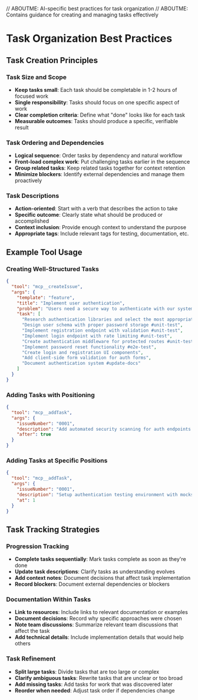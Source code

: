 // ABOUTME: AI-specific best practices for task organization
// ABOUTME: Contains guidance for creating and managing tasks effectively

# Task Organization Best Practices

## Task Creation Principles

### Task Size and Scope
- **Keep tasks small**: Each task should be completable in 1-2 hours of focused work
- **Single responsibility**: Tasks should focus on one specific aspect of work
- **Clear completion criteria**: Define what "done" looks like for each task
- **Measurable outcomes**: Tasks should produce a specific, verifiable result

### Task Ordering and Dependencies
- **Logical sequence**: Order tasks by dependency and natural workflow
- **Front-load complex work**: Put challenging tasks earlier in the sequence
- **Group related tasks**: Keep related tasks together for context retention
- **Minimize blockers**: Identify external dependencies and manage them proactively

### Task Descriptions
- **Action-oriented**: Start with a verb that describes the action to take
- **Specific outcome**: Clearly state what should be produced or accomplished
- **Context inclusion**: Provide enough context to understand the purpose
- **Appropriate tags**: Include relevant tags for testing, documentation, etc.

## Example Tool Usage

### Creating Well-Structured Tasks
```json
{
  "tool": "mcp__createIssue",
  "args": {
    "template": "feature",
    "title": "Implement user authentication",
    "problem": "Users need a secure way to authenticate with our system",
    "task": [
      "Research authentication libraries and select the most appropriate one",
      "Design user schema with proper password storage #unit-test",
      "Implement registration endpoint with validation #unit-test",
      "Implement login endpoint with rate limiting #unit-test",
      "Create authentication middleware for protected routes #unit-test",
      "Implement password reset functionality #e2e-test",
      "Create login and registration UI components",
      "Add client-side form validation for auth forms",
      "Document authentication system #update-docs"
    ]
  }
}
```

### Adding Tasks with Positioning
```json
{
  "tool": "mcp__addTask",
  "args": {
    "issueNumber": "0001",
    "description": "Add automated security scanning for auth endpoints #security",
    "after": true
  }
}
```

### Adding Tasks at Specific Positions
```json
{
  "tool": "mcp__addTask",
  "args": {
    "issueNumber": "0001",
    "description": "Setup authentication testing environment with mocks",
    "at": 1
  }
}
```

## Task Tracking Strategies

### Progression Tracking
- **Complete tasks sequentially**: Mark tasks complete as soon as they're done
- **Update task descriptions**: Clarify tasks as understanding evolves
- **Add context notes**: Document decisions that affect task implementation
- **Record blockers**: Document external dependencies or blockers

### Documentation Within Tasks
- **Link to resources**: Include links to relevant documentation or examples
- **Document decisions**: Record why specific approaches were chosen
- **Note team discussions**: Summarize relevant team discussions that affect the task
- **Add technical details**: Include implementation details that would help others

### Task Refinement
- **Split large tasks**: Divide tasks that are too large or complex
- **Clarify ambiguous tasks**: Rewrite tasks that are unclear or too broad
- **Add missing tasks**: Add tasks for work that was discovered later
- **Reorder when needed**: Adjust task order if dependencies change